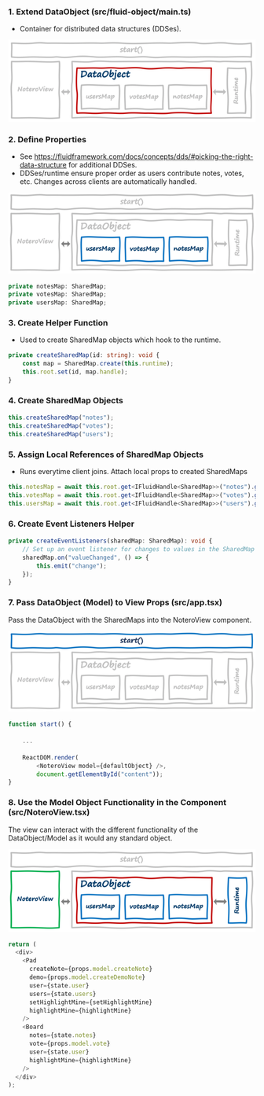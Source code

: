 ### 1. Extend DataObject (src/fluid-object/main.ts)

* Container for distributed data structures (DDSes).

![DataObject](images/dataObject.png)

### 2. Define Properties

* See https://fluidframework.com/docs/concepts/dds/#picking-the-right-data-structure for additional DDSes.
* DDSes/runtime ensure proper order as users contribute notes, votes, etc. Changes across clients are automatically handled.

![DataObject](images/DDSes.png)

```typescript
private notesMap: SharedMap;
private votesMap: SharedMap;
private usersMap: SharedMap;
```

### 3. Create Helper Function

* Used to create SharedMap objects which hook to the runtime.

```typescript
private createSharedMap(id: string): void {
    const map = SharedMap.create(this.runtime);
    this.root.set(id, map.handle);
}
```

### 4. Create SharedMap Objects

```typescript
this.createSharedMap("notes");
this.createSharedMap("votes");
this.createSharedMap("users");
```

### 5. Assign Local References of SharedMap Objects

* Runs everytime client joins. Attach local props to created SharedMaps

```typescript
this.notesMap = await this.root.get<IFluidHandle<SharedMap>>("notes").get();
this.votesMap = await this.root.get<IFluidHandle<SharedMap>>("votes").get();
this.usersMap = await this.root.get<IFluidHandle<SharedMap>>("users").get();
```

### 6. Create Event Listeners Helper

```typescript
private createEventListeners(sharedMap: SharedMap): void {
    // Set up an event listener for changes to values in the SharedMap
    sharedMap.on("valueChanged", () => {
        this.emit("change");
    });
}
```

### 7. Pass DataObject (Model) to View Props (src/app.tsx)

Pass the DataObject with the SharedMaps into the NoteroView component.

![DataObject](images/app.png)

```typescript
function start() {

    ... 

    ReactDOM.render(
        <NoteroView model={defaultObject} />,
        document.getElementById("content"));
}
```

### 8. Use the Model Object Functionality in the Component (src/NoteroView.tsx)

The view can interact with the different functionality of the 
DataObject/Model as it would any standard object.

![DataObject](images/noteroView.png)

```typescript
return (
  <div>
    <Pad
      createNote={props.model.createNote}
      demo={props.model.createDemoNote}
      user={state.user}
      users={state.users}
      setHighlightMine={setHighlightMine}
      highlightMine={highlightMine}
    />
    <Board
      notes={state.notes}
      vote={props.model.vote}
      user={state.user}
      highlightMine={highlightMine}
    />
  </div>
);
```